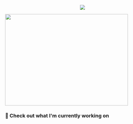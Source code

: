 <p align="center"><a href="https://github.com/anuraghazra/github-readme-stats">
  <img align="center" src="https://github-readme-stats.vercel.app/api?username=ScR420&show_icons=true&theme=tokyonight" />
</a></p>
<img align="center" width="400" height="300"  src="https://github-readme-stats.vercel.app/api/top-langs/?username=ScR420&layout=donut&theme=tokyonight" />

### 👷 Check out what I'm currently working on

